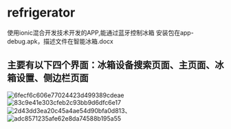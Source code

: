 # refrigerator
使用ionic混合开发技术开发的APP,能通过蓝牙控制冰箱
安装包在app-debug.apk，描述文件在智能冰箱.docx
## 主要有以下四个界面：冰箱设备搜索页面、主页面、冰箱设置、侧边栏页面

![6fecf6c606e77024423d499389cdeae](https://user-images.githubusercontent.com/38916418/231737481-eee33225-df4a-4b64-9cdf-4da79baa9919.jpg)
![83c9e41e303cfeb2c93bb9d6dfc6e17](https://user-images.githubusercontent.com/38916418/231737498-9f15e0eb-b43b-4d5c-98d8-e3aeef0aad23.jpg)
![2d43dd3ea20c45a4ae54d90bfa0d813](https://user-images.githubusercontent.com/38916418/231737550-a5b00dbb-c4ca-46cc-ab84-c5ad3b77b82e.jpg)、
![adc8571235afe62e8da74588b195a55](https://user-images.githubusercontent.com/38916418/231737576-f4b83776-55d1-4d31-b5d5-c73e6f7193f1.jpg)
